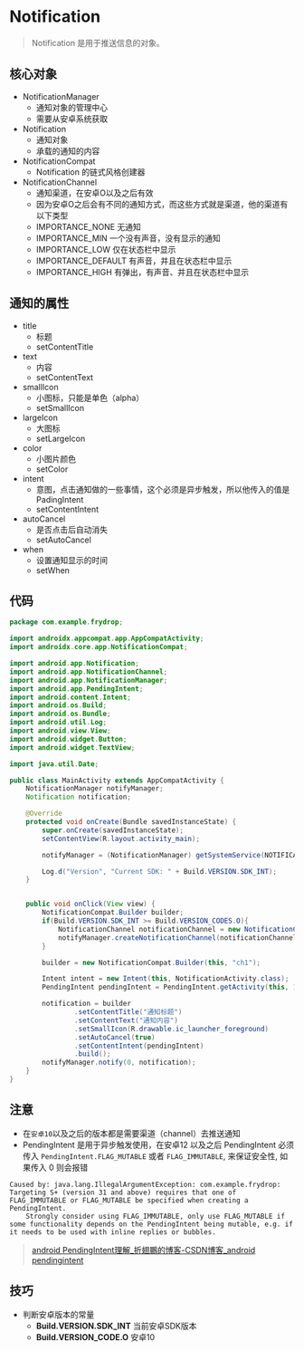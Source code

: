 # Notification

> Notification 是用于推送信息的对象。

## 核心对象

- NotificationManager
  - 通知对象的管理中心
  - 需要从安卓系统获取
- Notification
  - 通知对象
  - 承载的通知的内容
- NotificationCompat
  - Notification 的链式风格创建器
- NotificationChannel
  - 通知渠道，在安卓O以及之后有效
  - 因为安卓O之后会有不同的通知方式，而这些方式就是渠道，他的渠道有以下类型
  - IMPORTANCE_NONE 无通知
  - IMPORTANCE_MIN 一个没有声音，没有显示的通知
  - IMPORTANCE_LOW 仅在状态栏中显示
  - IMPORTANCE_DEFAULT 有声音，并且在状态栏中显示
  - IMPORTANCE_HIGH 有弹出，有声音、并且在状态栏中显示



## 通知的属性

- title
  - 标题
  - setContentTitle
- text
  - 内容
  - setContentText
- smallIcon
  - 小图标，只能是单色（alpha）
  - setSmallIcon
- largeIcon
  - 大图标
  - setLargeIcon
- color
  - 小图片颜色
  - setColor
- intent
  - 意图，点击通知做的一些事情，这个必须是异步触发，所以他传入的值是PadingIntent
  - setContentIntent
- autoCancel
  - 是否点击后自动消失
  - setAutoCancel
- when
  - 设置通知显示的时间
  - setWhen



## 代码

```java
package com.example.frydrop;

import androidx.appcompat.app.AppCompatActivity;
import androidx.core.app.NotificationCompat;

import android.app.Notification;
import android.app.NotificationChannel;
import android.app.NotificationManager;
import android.app.PendingIntent;
import android.content.Intent;
import android.os.Build;
import android.os.Bundle;
import android.util.Log;
import android.view.View;
import android.widget.Button;
import android.widget.TextView;

import java.util.Date;

public class MainActivity extends AppCompatActivity {
    NotificationManager notifyManager;
    Notification notification;

    @Override
    protected void onCreate(Bundle savedInstanceState) {
        super.onCreate(savedInstanceState);
        setContentView(R.layout.activity_main);

        notifyManager = (NotificationManager) getSystemService(NOTIFICATION_SERVICE);

        Log.d("Version", "Current SDK: " + Build.VERSION.SDK_INT);
    }


    public void onClick(View view) {
        NotificationCompat.Builder builder;
        if(Build.VERSION.SDK_INT >= Build.VERSION_CODES.O){
            NotificationChannel notificationChannel = new NotificationChannel("ch1", "通知一下", NotificationManager.IMPORTANCE_HIGH);
            notifyManager.createNotificationChannel(notificationChannel);
        }

        builder = new NotificationCompat.Builder(this, "ch1");

        Intent intent = new Intent(this, NotificationActivity.class);
        PendingIntent pendingIntent = PendingIntent.getActivity(this, 1, intent, PendingIntent.FLAG_MUTABLE);

        notification = builder
                .setContentTitle("通知标题")
                .setContentText("通知内容")
                .setSmallIcon(R.drawable.ic_launcher_foreground)
                .setAutoCancel(true)
                .setContentIntent(pendingIntent)
                .build();
        notifyManager.notify(0, notification);
    }
}


```





## 注意

- 在`安卓10`以及之后的版本都是需要渠道（channel）去推送通知
- PendingIntent 是用于异步触发使用，在安卓12 以及之后 PendingIntent 必须传入 `PendingIntent.FLAG_MUTABLE` 或者 `FLAG_IMMUTABLE`, 来保证安全性, 如果传入 0 则会报错

```
Caused by: java.lang.IllegalArgumentException: com.example.frydrop: Targeting S+ (version 31 and above) requires that one of FLAG_IMMUTABLE or FLAG_MUTABLE be specified when creating a PendingIntent.
    Strongly consider using FLAG_IMMUTABLE, only use FLAG_MUTABLE if some functionality depends on the PendingIntent being mutable, e.g. if it needs to be used with inline replies or bubbles.
```

> [android PendingIntent理解_折翅鵬的博客-CSDN博客_android pendingintent](https://blog.csdn.net/szhupeng/article/details/119425404)





##  技巧

- 判断安卓版本的常量
  - **Build.VERSION.SDK_INT** 当前安卓SDK版本
  - **Build.VERSION_CODE.O** 安卓10